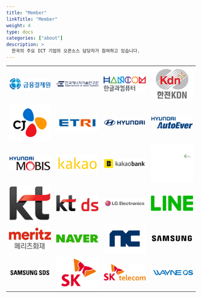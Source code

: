 ```yaml
---
title: "Member"
linkTitle: "Member"
weight: 4
type: docs
categories: ["about"]
description: >
  한국의 주요 ICT 기업의 오픈소스 담당자가 참여하고 있습니다.
---
```

 <table>
    <tr>
        <td><img src="../../../../assets/images/content/about/logo/financial.png" alt="금융결제원" width=400px></td>
        <td><img src="../../../../assets/images/content/about/logo/kier.png" alt="한국에너지기연구원" width=400px></td>
        <td><img src="../../../../assets/images/content/about/logo/hancom.png" alt="한글과컴퓨터" width=400px></td>
        <td><img src="../../../../assets/images/content/about/logo/kdn.png" alt="한전KDN" width=400px></td>
    </tr>
     <tr>
        <td><img src="../../../../assets/images/content/about/logo/cj.png" alt="CJ" width=400px></td>
        <td><img src="../../../../assets/images/content/about/logo/etri.tif" alt="ETRI" width=400px></td>
        <td><img src="../../../../assets/images/content/about/logo/hd.png" alt="현대" width=400px></td>
        <td><img src="../../../../assets/images/content/about/logo/hd_autoever.tif" alt="현대오토에버" width=400px></td>
    </tr>
     <tr>
        <td><img src="../../../../assets/images/content/about/logo/hd_mobis.png" alt="현대모비스" width=400px></td>
        <td><img src="../../../../assets/images/content/about/logo/kakao.png" alt="카카오" width=400px></td>
        <td><img src="../../../../assets/images/content/about/logo/kakaobank.png" alt="카카오뱅크" width=400px></td>
        <td><img src="../../../../assets/images/content/about/logo/kohyoung.png" alt="Koh Young" width=400px></td>
    </tr>
     <tr>
        <td><img src="../../../../assets/images/content/about/logo/kt.png" alt="KT" width=400px></td>
        <td><img src="../../../../assets/images/content/about/logo/ktds.jpg" alt="KT ds" width=400px></td>
        <td><img src="../../../../assets/images/content/about/logo/lge.jpg" alt="LG전자" width=400px></td>
        <td><img src="../../../../assets/images/content/about/logo/line.jpg" alt="LINE" width=400px></td>
    </tr>
     <tr>
        <td><img src="../../../../assets/images/content/about/logo/meritz.jpg" alt="메리츠화재" width=400px></td>
        <td><img src="../../../../assets/images/content/about/logo/naver.png" alt="네이버" width=400px></td>
        <td><img src="../../../../assets/images/content/about/logo/nc.jpg" alt="NC" width=400px></td>
        <td><img src="../../../../assets/images/content/about/logo/samsung.png" alt="삼성" width=400px></td>
    </tr>
     <tr>
        <td><img src="../../../../assets/images/content/about/logo/samsungsds.png" alt="삼성SDS" width=400px></td>
        <td><img src="../../../../assets/images/content/about/logo/sk.png" alt="SK" width=400px></td>
        <td><img src="../../../../assets/images/content/about/logo/skt.png" alt="SKT" width=400px></td>
        <td><img src="../../../../assets/images/content/about/logo/wayne.png" alt="WAYNE OS" width=400px></td>
    </tr>
</table>